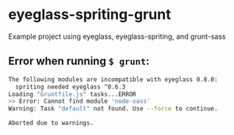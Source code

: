 # eyeglass-spriting-grunt
Example project using eyeglass, eyeglass-spriting, and grunt-sass

## Error when running `$ grunt`:
```bash
The following modules are incompatible with eyeglass 0.8.0:
  spriting needed eyeglass ^0.6.3
Loading "Gruntfile.js" tasks...ERROR
>> Error: Cannot find module 'node-sass'
Warning: Task "default" not found. Use --force to continue.

Aborted due to warnings.
```